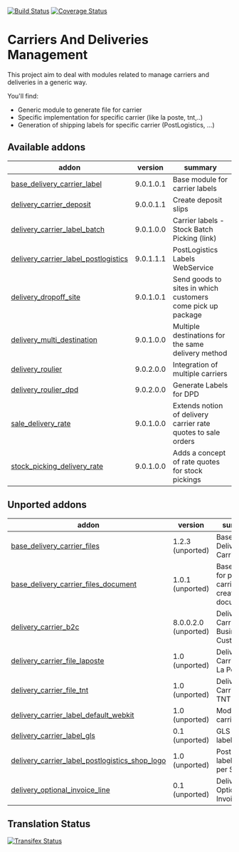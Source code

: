 [![Build Status](https://travis-ci.org/OCA/delivery-carrier.svg?branch=9.0)](https://travis-ci.org/OCA/delivery-carrier)
[![Coverage Status](https://coveralls.io/repos/OCA/delivery-carrier/badge.svg?branch=9.0)](https://coveralls.io/r/OCA/delivery-carrier?branch=9.0)

Carriers And Deliveries Management
==================================

This project aim to deal with modules related to manage carriers and deliveries in a generic way.

You'll find:

 - Generic module to generate file for carrier
 - Specific implementation for specific carrier (like la poste, tnt,..)
 - Generation of shipping labels for specific carrier (PostLogistics, ...)

[//]: # (addons)

Available addons
----------------
addon | version | summary
--- | --- | ---
[base_delivery_carrier_label](base_delivery_carrier_label/) | 9.0.1.0.1 | Base module for carrier labels
[delivery_carrier_deposit](delivery_carrier_deposit/) | 9.0.0.1.1 | Create deposit slips
[delivery_carrier_label_batch](delivery_carrier_label_batch/) | 9.0.1.0.0 | Carrier labels - Stock Batch Picking (link)
[delivery_carrier_label_postlogistics](delivery_carrier_label_postlogistics/) | 9.0.1.1.1 | PostLogistics Labels WebService
[delivery_dropoff_site](delivery_dropoff_site/) | 9.0.1.0.1 | Send goods to sites in which customers come pick up package
[delivery_multi_destination](delivery_multi_destination/) | 9.0.1.0.0 | Multiple destinations for the same delivery method
[delivery_roulier](delivery_roulier/) | 9.0.2.0.0 | Integration of multiple carriers
[delivery_roulier_dpd](delivery_roulier_dpd/) | 9.0.2.0.0 | Generate Labels for DPD
[sale_delivery_rate](sale_delivery_rate/) | 9.0.1.0.0 | Extends notion of delivery carrier rate quotes to sale orders
[stock_picking_delivery_rate](stock_picking_delivery_rate/) | 9.0.1.0.0 | Adds a concept of rate quotes for stock pickings


Unported addons
---------------
addon | version | summary
--- | --- | ---
[base_delivery_carrier_files](base_delivery_carrier_files/) | 1.2.3 (unported) | Base Delivery Carrier Files
[base_delivery_carrier_files_document](base_delivery_carrier_files_document/) | 1.0.1 (unported) | Base module for picking carrier files creation for document
[delivery_carrier_b2c](delivery_carrier_b2c/) | 8.0.0.2.0 (unported) | Delivery Carrier Business To Customer
[delivery_carrier_file_laposte](delivery_carrier_file_laposte/) | 1.0 (unported) | Delivery Carrier File: La Poste
[delivery_carrier_file_tnt](delivery_carrier_file_tnt/) | 1.0 (unported) | Delivery Carrier File: TNT
[delivery_carrier_label_default_webkit](delivery_carrier_label_default_webkit/) | 1.0 (unported) | Module for carrier labels
[delivery_carrier_label_gls](delivery_carrier_label_gls/) | 0.1 (unported) | GLS carrier label printing
[delivery_carrier_label_postlogistics_shop_logo](delivery_carrier_label_postlogistics_shop_logo/) | 1.0 (unported) | PostLogistics labels - logo per Shop
[delivery_optional_invoice_line](delivery_optional_invoice_line/) | 0.1 (unported) | Delivery Optional Invoice Line

[//]: # (end addons)

Translation Status
------------------
[![Transifex Status](https://www.transifex.com/projects/p/OCA-carrier-delivery-9-0/chart/image_png)](https://www.transifex.com/projects/p/OCA-carrier-delivery-9-0)

